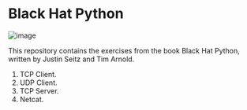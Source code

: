 # Black Hat Python
![image](https://github.com/user-attachments/assets/8bb5546b-17a9-4b7c-977c-1d8821e08346)

This repository contains the exercises from the book Black Hat Python, written by Justin Seitz and Tim Arnold.

1. TCP Client.
2. UDP Client.
3. TCP Server.
4. Netcat. 
